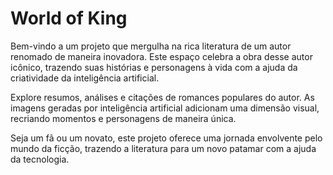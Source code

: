 # World of King

Bem-vindo a um projeto que mergulha na rica literatura de um autor renomado de maneira inovadora. Este espaço celebra a obra desse autor icônico, trazendo suas histórias e personagens à vida com a ajuda da criatividade da inteligência artificial.

Explore resumos, análises e citações de romances populares do autor. As imagens geradas por inteligência artificial adicionam uma dimensão visual, recriando momentos e personagens de maneira única.

Seja um fã ou um novato, este projeto oferece uma jornada envolvente pelo mundo da ficção, trazendo a literatura para um novo patamar com a ajuda da tecnologia.
